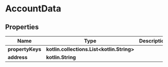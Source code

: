 
# AccountData

## Properties
Name | Type | Description | Notes
------------ | ------------- | ------------- | -------------
**propertyKeys** | **kotlin.collections.List&lt;kotlin.String&gt;** |  |  [optional]
**address** | **kotlin.String** |  |  [optional]



